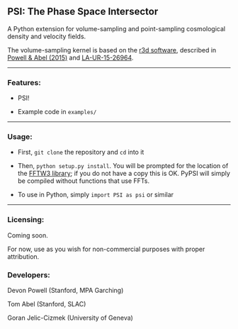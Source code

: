 ## PSI: The Phase Space Intersector 

A Python extension for volume-sampling and point-sampling cosmological density and velocity fields.

The volume-sampling kernel is based on the [r3d software](https://github.com/devonmpowell/r3d),
described in 
[Powell & Abel (2015)](http://www.sciencedirect.com/science/article/pii/S0021999115003563) and
[LA-UR-15-26964](la-ur-15-26964.pdf). 

---

### Features:

- PSI! 

- Example code in `examples/`

---

### Usage:

- First, `git clone` the repository and `cd` into it 

- Then, `python setup.py install`. You will be prompted for the location of the [FFTW3 library](http://www.fftw.org/); 
if you do not have a copy this is OK. PyPSI will simply be compiled without functions that use
FFTs.

- To use in Python, simply `import PSI as psi` or similar 


---

### Licensing: 

Coming soon.

For now, use as you wish for non-commercial purposes with proper attribution.

### Developers:

Devon Powell (Stanford, MPA Garching)

Tom Abel (Stanford, SLAC)

Goran Jelic-Cizmek (University of Geneva)
